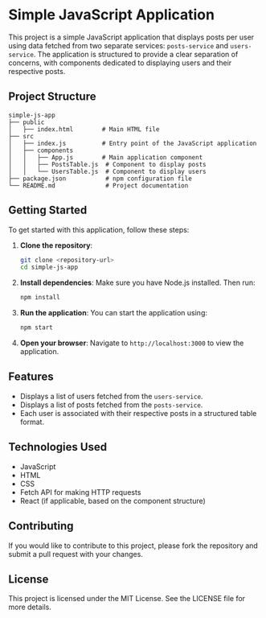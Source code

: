 # Simple JavaScript Application

This project is a simple JavaScript application that displays posts per user using data fetched from two separate services: `posts-service` and `users-service`. The application is structured to provide a clear separation of concerns, with components dedicated to displaying users and their respective posts.

## Project Structure

```
simple-js-app
├── public
│   ├── index.html        # Main HTML file
├── src
│   ├── index.js          # Entry point of the JavaScript application
│   ├── components
│   │   ├── App.js        # Main application component
│   │   ├── PostsTable.js  # Component to display posts
│   │   └── UsersTable.js  # Component to display users
├── package.json           # npm configuration file
└── README.md              # Project documentation
```

## Getting Started

To get started with this application, follow these steps:

1. **Clone the repository**:
   ```bash
   git clone <repository-url>
   cd simple-js-app
   ```

2. **Install dependencies**:
   Make sure you have Node.js installed. Then run:
   ```bash
   npm install
   ```

3. **Run the application**:
   You can start the application using:
   ```bash
   npm start
   ```

4. **Open your browser**:
   Navigate to `http://localhost:3000` to view the application.

## Features

- Displays a list of users fetched from the `users-service`.
- Displays a list of posts fetched from the `posts-service`.
- Each user is associated with their respective posts in a structured table format.

## Technologies Used

- JavaScript
- HTML
- CSS
- Fetch API for making HTTP requests
- React (if applicable, based on the component structure)

## Contributing

If you would like to contribute to this project, please fork the repository and submit a pull request with your changes.

## License

This project is licensed under the MIT License. See the LICENSE file for more details.